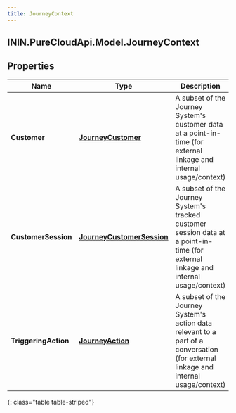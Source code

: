 ```yaml
---
title: JourneyContext
---
```

## ININ.PureCloudApi.Model.JourneyContext

## Properties

|Name | Type | Description | Notes|
|------------ | ------------- | ------------- | -------------|
| **Customer** | [**JourneyCustomer**](JourneyCustomer.html) | A subset of the Journey System&#39;s customer data at a point-in-time (for external linkage and internal usage/context) | |
| **CustomerSession** | [**JourneyCustomerSession**](JourneyCustomerSession.html) | A subset of the Journey System&#39;s tracked customer session data at a point-in-time (for external linkage and internal usage/context) | [optional] |
| **TriggeringAction** | [**JourneyAction**](JourneyAction.html) | A subset of the Journey System&#39;s action data relevant to a part of a conversation (for external linkage and internal usage/context) | [optional] |
{: class="table table-striped"}


